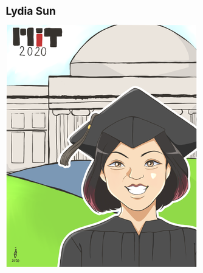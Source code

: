 # Lydia Sun
<p align="center">
    <img alt="Digital art by @by_mrwa on Instagram" src="Lydia-2020.PNG" width="500">
</p>

